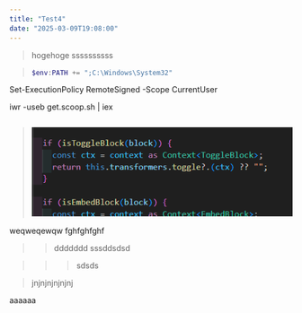 ```yaml
---
title: "Test4"
date: "2025-03-09T19:08:00"
---
```



> hogehoge
> ssssssssss
> 

> ```powershell
> $env:PATH += ";C:\Windows\System32"

Set-ExecutionPolicy RemoteSigned -Scope CurrentUser

iwr -useb get.scoop.sh | iex
> ```

> 
> ![](./D8A884AA103CA91AB522FCDAAC79892C.png)
> 
weqweqewqw
fghfghfghf
> > ddddddd
> > sssddsdsd
> >  

> > > sdsds

> 
> jnjnjnjnjnjnj
> 

aaaaaa



